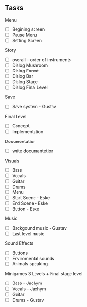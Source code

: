 ## Tasks
Menu
- [ ] Begining screen
- [ ] Pause Menu
- [ ] Setting Screen

Story

- [ ] overall - order of instruments
- [ ] Dialog Mushroom
- [ ] Dialog Forest
- [ ] Dialog Bar
- [ ] Dialog Stage
- [ ] Dialog Final Level

Save

- [ ] Save system - Gustav

Final Level

- [ ] Concept
- [ ] Implementation

Documentation

- [ ] write documantetion

Visuals

- [ ] Bass
- [ ] Vocals
- [ ] Guitar
- [ ] Drums
- [ ] Menu
- [ ] Start Scene - Eske
- [ ] End Scene - Eske
- [ ] Button - Eske

Music

- [ ] Backgound music - Gustav
- [ ] Last level music

Sound Effects

- [ ] Buttons
- [ ] Enviromental sounds
- [ ] Animals speaking

Minigames 3 Levels + Final stage level

- [ ] Bass - Jachym
- [ ] Vocals - Jachym
- [ ] Guitar
- [ ] Drums - Gustav
